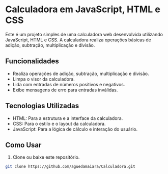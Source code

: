 # Calculadora em JavaScript, HTML e CSS

Este é um projeto simples de uma calculadora web desenvolvida utilizando JavaScript, HTML e CSS. A calculadora realiza operações básicas de adição, subtração, multiplicação e divisão.

## Funcionalidades

- Realiza operações de adição, subtração, multiplicação e divisão.
- Limpa o visor da calculadora.
- Lida com entradas de números positivos e negativos.
- Exibe mensagens de erro para entradas inválidas.

## Tecnologias Utilizadas

- HTML: Para a estrutura e a interface da calculadora.
- CSS: Para o estilo e o layout da calculadora.
- JavaScript: Para a lógica de cálculo e interação do usuário.

## Como Usar

1. Clone ou baixe este repositório.

```bash
git clone https://github.com/aguedamaiara/Calculadora.git
